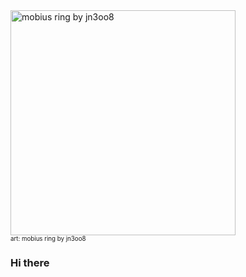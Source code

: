 <div style=margin:0;><img src="https://raw.githubusercontent.com/shervinsahba/shervinsahba/main/mobius_ring.gif" alt="mobius ring by jn3oo8" width=360 /></div>
<sub><sup>art: mobius ring by jn3oo8</sup></sub>

### Hi there

<!-- ![Your Repository's Stats](https://github-readme-stats.vercel.app/api?username=shervinsahba&show_icons=true&theme=dark&count_private=true&hide_rank=true) -->
